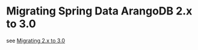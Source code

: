 <!-- don't edit here, its from https://@github.com/arangodb/spring-data.git / docs/Drivers/ -->
# Migrating Spring Data ArangoDB 2.x to 3.0

see [Migrating 2.x to 3.0](Migrating-2.x-3.0.md)

